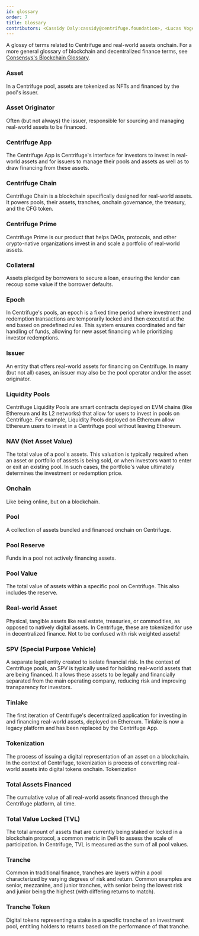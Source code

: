 ```yaml
---
id: glossary
order: 7
title: Glossary
contributors: <Cassidy Daly:cassidy@centrifuge.foundation>, <Lucas Vogelsang:lucas@centrifuge.foundation>
---
```


<!---
some good sources:
https://docs.google.com/document/d/122bVcxt_U3ZKtPPsNEM7nZZT9wD-DQ5H9gvyfw5aGoM/edit#heading=h.o5e7eecjlzyt

-->

A glossy of terms related to Centrifuge and real-world assets onchain. For a more general glossary of blockchain and decentralized finance terms, see [Consensys's Blockchain Glossary](https://consensys.io/knowledge-base/a-blockchain-glossary-for-beginners).

### Asset
In a Centrifuge pool, assets are tokenized as NFTs and financed by the pool's issuer.

### Asset Originator
Often (but not always) the issuer, responsible for sourcing and managing real-world assets to be financed.

### Centrifuge App
The Centrifuge App is Centrifuge's interface for investors to invest in real-world assets and for issuers to manage their pools and assets as well as to draw financing from these assets.

### Centrifuge Chain
Centrifuge Chain is a blockchain specifically designed for real-world assets. It powers pools, their assets, tranches, onchain governance, the treasury, and the CFG token.

### Centrifuge Prime
Centrifuge Prime is our product that helps DAOs, protocols, and other crypto-native organizations invest in and scale a portfolio of real-world assets.

### Collateral
Assets pledged by borrowers to secure a loan, ensuring the lender can recoup some value if the borrower defaults.

### Epoch
In Centrifuge's pools, an epoch is a fixed time period where investment and redemption transactions are temporarily locked and then executed at the end based on predefined rules. This system ensures coordinated and fair handling of funds, allowing for new asset financing while prioritizing investor redemptions.

### Issuer
An entity that offers real-world assets for financing on Centrifuge. In many (but not all) cases, an issuer may also be the pool operator and/or the asset originator.

### Liquidity Pools
Centrifuge Liquidity Pools are smart contracts deployed on EVM chains (like Ethereum and its L2 networks) that allow for users to invest in pools on Centrifuge. For example, Liquidity Pools deployed on Ethereum allow Ethereum users to invest in a Centrifuge pool without leaving Ethereum.

### NAV (Net Asset Value)
The total value of a pool's assets. This valuation is typically required when an asset or portfolio of assets is being sold, or when investors want to enter or exit an existing pool. In such cases, the portfolio's value ultimately determines the investment or redemption price.

### Onchain
Like being online, but on a blockchain. 

### Pool
A collection of assets bundled and financed onchain on Centrifuge.

### Pool Reserve
Funds in a pool not actively financing assets.

### Pool Value
The total value of assets within a specific pool on Centrifuge. This also includes the reserve.

### Real-world Asset
Physical, tangible assets like real estate, treasuries, or commodities, as opposed to natively digital assets. In Centrifuge, these are tokenized for use in decentralized finance. Not to be confused with risk weighted assets!

### SPV (Special Purpose Vehicle)
A separate legal entity created to isolate financial risk. In the context of Centrifuge pools, an SPV is typically used for holding real-world assets that are being financed. It allows these assets to be legally and financially separated from the main operating company, reducing risk and improving transparency for investors.

### Tinlake
The first iteration of Centrifuge's decentralized application for investing in and financing real-world assets, deployed on Ethereum. Tinlake is now a legacy platform and has been replaced by the Centrifuge App.

### Tokenization
The process of issuing a digital representation of an asset on a blockchain. In the context of Centrifuge, tokenization is process of converting real-world assets into digital tokens onchain. Tokenization 

### Total Assets Financed
The cumulative value of all real-world assets financed through the Centrifuge platform, all time.

### Total Value Locked (TVL)
The total amount of assets that are currently being staked or locked in a blockchain protocol, a common metric in DeFi to assess the scale of participation. In Centrifuge, TVL is measured as the sum of all pool values.

### Tranche
Common in traditional finance, tranches are layers within a pool characterized by varying degrees of risk and return. Common examples are senior, mezzanine, and junior tranches, with senior being the lowest risk and junior being the highest (with differing returns to match).

### Tranche Token
Digital tokens representing a stake in a specific tranche of an investment pool, entitling holders to returns based on the performance of that tranche.

